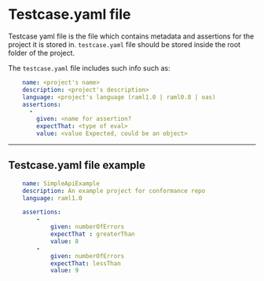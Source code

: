# Testcase.yaml file
Testcase yaml file is the file which contains metadata and assertions 
for the project it is stored in.
`testcase.yaml` file should be stored inside the root folder of the project.

The `testcase.yaml` file includes such info such as:

```yaml
    name: <project's name>
    description: <project's description>
    language: <project's language (raml1.0 | raml0.8 | oas)
    assertions:
      -
        given: <name for assertion?
        expectThat: <type of eval>
        value: <value Expected, could be an object>
```



-----


## Testcase.yaml file example
```yaml
    name: SimpleApiExample
    description: An example project for conformance repo
    language: raml1.0

    assertions:
        -
            given: numberOfErrors
            expectThat : greaterThan
            value: 8
        -
            given: numberOfErrors
            expectThat: lessThan
            value: 9


```
